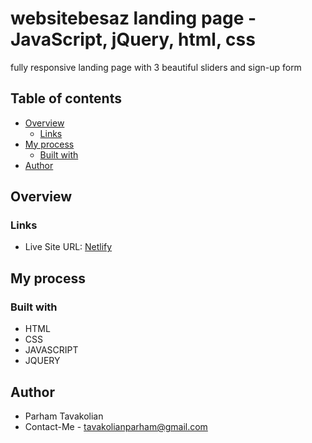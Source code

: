 # websitebesaz landing page - JavaScript, jQuery, html, css
fully responsive landing page with 3 beautiful sliders and sign-up form

## Table of contents

- [Overview](#overview)
  - [Links](#links)
- [My process](#my-process)
  - [Built with](#built-with)
- [Author](#author)

## Overview

### Links

- Live Site URL: [Netlify](https://website-besaz.netlify.app/)

## My process

### Built with

- HTML
- CSS
- JAVASCRIPT
- JQUERY

## Author

- Parham Tavakolian
- Contact-Me - [tavakolianparham@gmail.com](mailto:tavakolianparham@gmail.com)

